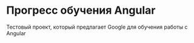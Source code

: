 # Прогресс обучения Angular

Тестовый проект, который предлагает Google для обучения работы с Angular
